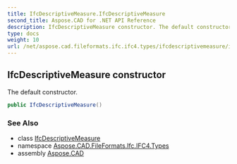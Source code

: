 ```yaml
---
title: IfcDescriptiveMeasure.IfcDescriptiveMeasure
second_title: Aspose.CAD for .NET API Reference
description: IfcDescriptiveMeasure constructor. The default constructor
type: docs
weight: 10
url: /net/aspose.cad.fileformats.ifc.ifc4.types/ifcdescriptivemeasure/ifcdescriptivemeasure/
---
```

## IfcDescriptiveMeasure constructor

The default constructor.

```csharp
public IfcDescriptiveMeasure()
```

### See Also

* class [IfcDescriptiveMeasure](../)
* namespace [Aspose.CAD.FileFormats.Ifc.IFC4.Types](../../ifcdescriptivemeasure/)
* assembly [Aspose.CAD](../../../)


